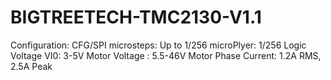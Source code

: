 # BIGTREETECH-TMC2130-V1.1
Configuration: CFG/SPI  microsteps: Up to 1/256  microPlyer: 1/256  Logic Voltage VI0: 3-5V  Motor Voltage : 5.5-46V  Motor Phase Current: 1.2A RMS, 2.5A Peak
